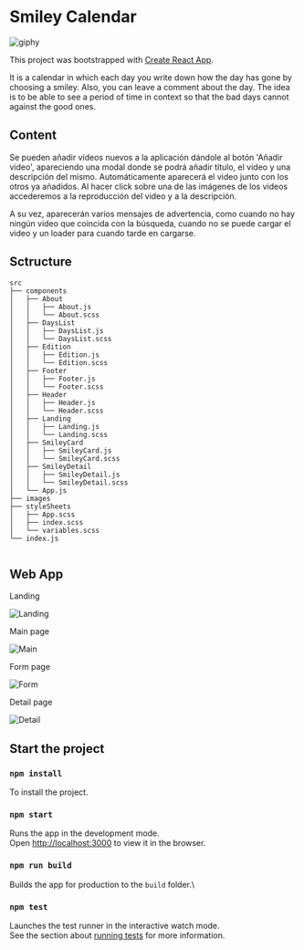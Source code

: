 # Smiley Calendar
![giphy](https://media.giphy.com/media/Ww26UTo6jq36WnRl5l/giphy.gif)

This project was bootstrapped with [Create React App](https://github.com/facebook/create-react-app).

It is a calendar in which each day you write down how the day has gone by choosing a smiley. Also, you can leave a comment about the day. The idea is to be able to see a period of time in context so that the bad days cannot against the good ones.

## Content

Se pueden añadir vídeos nuevos a la aplicación dándole al botón 'Añadir video', apareciendo una modal donde se podrá añadir título, el video y una descripción del mismo. Automáticamente aparecerá el video junto con los otros ya añadidos. Al hacer click sobre una de las imágenes de los videos accederemos a la reproducción del video y a la descripción.

A su vez, aparecerán varios mensajes de advertencia, como cuando no hay ningún video que coincida con la búsqueda, cuando no se puede cargar el video y un loader para cuando tarde en cargarse.

## Sctructure

~~~
src
├── components
│   ├── About
│   │   ├── About.js
│   │   └── About.scss
│   ├── DaysList
│   │   ├── DaysList.js
│   │   └── DaysList.scss
│   ├── Edition
│   │   ├── Edition.js
│   │   └── Edition.scss
│   ├── Footer
│   │   ├── Footer.js
│   │   └── Footer.scss
│   ├── Header 
│   │   ├── Header.js
│   │   └── Header.scss
│   ├── Landing
│   │   ├── Landing.js
│   │   └── Landing.scss
│   ├── SmileyCard
│   │   ├── SmileyCard.js
│   │   └── SmileyCard.scss
│   ├── SmileyDetail
│   │   ├── SmileyDetail.js
│   │   └── SmileyDetail.scss
│   └── App.js
├── images
├── styleSheets
│   ├── App.scss
│   ├── index.scss
│   └── variables.scss
└── index.js


~~~

## Web App

Landing

![Landing](https://i.ibb.co/KzFY9qt/smiley-calendar.png)

Main page

![Main](https://i.ibb.co/cLRB4kM/Captura-de-pantalla-2020-12-30-a-las-12-13-32.png)

Form page

![Form](https://i.ibb.co/h8TQSPZ/Captura-de-pantalla-2020-12-30-a-las-12-13-56.png)

Detail page

![Detail](https://i.ibb.co/XbgJDpk/Captura-de-pantalla-2020-12-30-a-las-12-13-45.png)

## Start the project

### `npm install`

To install the project.

### `npm start`

Runs the app in the development mode.\
Open [http://localhost:3000](http://localhost:3000) to view it in the browser.

### `npm run build`

Builds the app for production to the `build` folder.\

### `npm test`

Launches the test runner in the interactive watch mode.\
See the section about [running tests](https://facebook.github.io/create-react-app/docs/running-tests) for more information.
